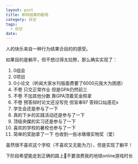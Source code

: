 ```yaml
---
layout: post
title: 即将结束的剧场
category: 日记
tags:
  - 日记
date:
---
```

人的快乐来自一种行为结果合目的的感受。

如果目的是躺平，但不想过得太拉胯，那么确实实现了：

1. 0组会
2. 0项目
3. 0小论文（听闻大家水刊版面费要了6000元我大为困惑）
4. 不卷 只交正常作业 但是GPA仍然前三
5. 不卷 不加其他分数 靠GPA顶着奖金照拿
6. 不卷 预答辩时论文还没写完 但盲审97 答辩口灿莲花x
7. 学生会还是参与了一下 
8. 真的下乡的实践活动还是参与了一下
9. 顶级央媒的实习还是参与了一下
10. 喜欢的学校的暑校也参与了一下
11. 简单的奖励拿了一下 也收到一些冰墩墩实物奖（爱）

虽然很不喜欢这个学校（不喜欢又无能为力），但是实现了躺平！

下阶段希望能走到正确的路上🥺不要浪费我的地球online游戏时长

